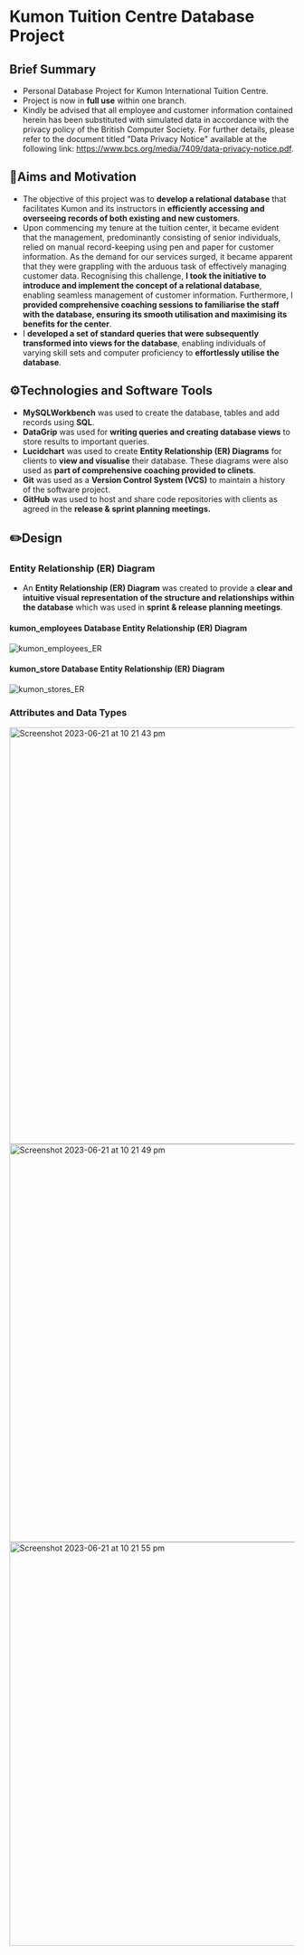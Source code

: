 # Kumon Tuition Centre Database Project
## Brief Summary
- Personal Database Project for Kumon International Tuition Centre.
- Project is now in **full use** within one branch.
- Kindly be advised that all employee and customer information contained herein has been substituted with simulated data in accordance with the privacy policy of the British Computer Society. For further details, please refer to the document titled "Data Privacy Notice" available at the following link: https://www.bcs.org/media/7409/data-privacy-notice.pdf.
## 🎯Aims and Motivation
- The objective of this project was to **develop a relational database** that facilitates Kumon and its instructors in **efficiently accessing and overseeing records of both existing and new customers**.
- Upon commencing my tenure at the tuition center, it became evident that the management, predominantly consisting of senior individuals, relied on manual record-keeping using pen and paper for customer information. As the demand for our services surged, it became apparent that they were grappling with the arduous task of effectively managing customer data. Recognising this challenge, **I took the initiative to introduce and implement the concept of a relational database**, enabling seamless management of customer information. Furthermore, I **provided comprehensive coaching sessions to familiarise the staff with the database, ensuring its smooth utilisation and maximising its benefits for the center**.
- I **developed a set of standard queries that were subsequently transformed into views for the database**, enabling individuals of varying skill sets and computer proficiency to **effortlessly utilise the database**.
## ⚙️Technologies and Software Tools
- **MySQLWorkbench** was used to create the database, tables and add records using **SQL**.
- **DataGrip** was used for **writing queries and creating database views** to store results to important queries.
- **Lucidchart** was used to create **Entity Relationship (ER) Diagrams** for clients to **view and visualise** their database. These diagrams were also used as **part of comprehensive coaching provided to clinets**.
- **Git** was used as a **Version Control System (VCS)** to maintain a history of the software project.
- **GitHub** was used to host and share code repositories with clients as agreed in the **release & sprint planning meetings.**
## ✏️Design
### Entity Relationship (ER) Diagram
- An **Entity Relationship (ER) Diagram** was created to provide a **clear and intuitive visual representation of the structure and relationships within the database** which was used in **sprint & release planning meetings**.
#### kumon_employees Database Entity Relationship (ER) Diagram
![kumon_employees_ER](https://github.com/Saad1929/Kumon-Database-Project/assets/108022733/912e2057-c507-4441-913d-3f9a0d4d26d1)
#### kumon_store Database Entity Relationship (ER) Diagram
![kumon_stores_ER](https://github.com/Saad1929/Kumon-Database-Project/assets/108022733/0459ecb1-bec5-4149-a177-8491797c4b74)
### Attributes and Data Types
<img width="737" alt="Screenshot 2023-06-21 at 10 21 43 pm" src="https://github.com/Saad1929/Kumon-Database-Project/assets/108022733/ad467010-9545-4d5d-ac22-9a7f662ed58c">
<img width="704" alt="Screenshot 2023-06-21 at 10 21 49 pm" src="https://github.com/Saad1929/Kumon-Database-Project/assets/108022733/6077263d-c97f-40e2-a0be-381a61b5b023">
<img width="714" alt="Screenshot 2023-06-21 at 10 21 55 pm" src="https://github.com/Saad1929/Kumon-Database-Project/assets/108022733/ab9c715e-e86c-4515-adc1-51b4ad17c457">



